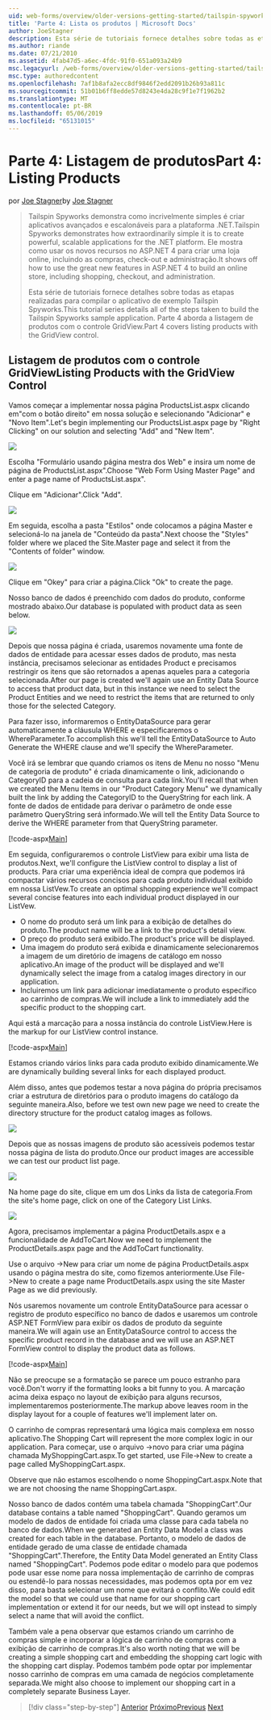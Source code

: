 ```yaml
---
uid: web-forms/overview/older-versions-getting-started/tailspin-spyworks/tailspin-spyworks-part-4
title: 'Parte 4: Lista os produtos | Microsoft Docs'
author: JoeStagner
description: Esta série de tutoriais fornece detalhes sobre todas as etapas realizadas para compilar o aplicativo de exemplo Tailspin Spyworks. Parte 4 aborda a listagem de produtos com o GridView contr....
ms.author: riande
ms.date: 07/21/2010
ms.assetid: 4fab47d5-a6ec-4fdc-91f0-651a093a24b9
msc.legacyurl: /web-forms/overview/older-versions-getting-started/tailspin-spyworks/tailspin-spyworks-part-4
msc.type: authoredcontent
ms.openlocfilehash: 7af1b8afa2ecc8df9846f2edd2091b26b93a811c
ms.sourcegitcommit: 51b01b6ff8edde57d8243e4da28c9f1e7f1962b2
ms.translationtype: MT
ms.contentlocale: pt-BR
ms.lasthandoff: 05/06/2019
ms.locfileid: "65131015"
---
```

# <a name="part-4-listing-products"></a><span data-ttu-id="263b8-104">Parte 4: Listagem de produtos</span><span class="sxs-lookup"><span data-stu-id="263b8-104">Part 4: Listing Products</span></span>

<span data-ttu-id="263b8-105">por [Joe Stagner](https://github.com/JoeStagner)</span><span class="sxs-lookup"><span data-stu-id="263b8-105">by [Joe Stagner](https://github.com/JoeStagner)</span></span>

> <span data-ttu-id="263b8-106">Tailspin Spyworks demonstra como incrivelmente simples é criar aplicativos avançados e escalonáveis para a plataforma .NET.</span><span class="sxs-lookup"><span data-stu-id="263b8-106">Tailspin Spyworks demonstrates how extraordinarily simple it is to create powerful, scalable applications for the .NET platform.</span></span> <span data-ttu-id="263b8-107">Ele mostra como usar os novos recursos no ASP.NET 4 para criar uma loja online, incluindo as compras, check-out e administração.</span><span class="sxs-lookup"><span data-stu-id="263b8-107">It shows off how to use the great new features in ASP.NET 4 to build an online store, including shopping, checkout, and administration.</span></span>
> 
> <span data-ttu-id="263b8-108">Esta série de tutoriais fornece detalhes sobre todas as etapas realizadas para compilar o aplicativo de exemplo Tailspin Spyworks.</span><span class="sxs-lookup"><span data-stu-id="263b8-108">This tutorial series details all of the steps taken to build the Tailspin Spyworks sample application.</span></span> <span data-ttu-id="263b8-109">Parte 4 aborda a listagem de produtos com o controle GridView.</span><span class="sxs-lookup"><span data-stu-id="263b8-109">Part 4 covers listing products with the GridView control.</span></span>

## <a id="_Toc260221670"></a>  <span data-ttu-id="263b8-110">Listagem de produtos com o controle GridView</span><span class="sxs-lookup"><span data-stu-id="263b8-110">Listing Products with the GridView Control</span></span>

<span data-ttu-id="263b8-111">Vamos começar a implementar nossa página ProductsList.aspx clicando em"com o botão direito" em nossa solução e selecionando "Adicionar" e "Novo Item".</span><span class="sxs-lookup"><span data-stu-id="263b8-111">Let's begin implementing our ProductsList.aspx page by "Right Clicking" on our solution and selecting "Add" and "New Item".</span></span>

![](tailspin-spyworks-part-4/_static/image1.jpg)

<span data-ttu-id="263b8-112">Escolha "Formulário usando página mestra dos Web" e insira um nome de página de ProductsList.aspx".</span><span class="sxs-lookup"><span data-stu-id="263b8-112">Choose "Web Form Using Master Page" and enter a page name of ProductsList.aspx".</span></span>

<span data-ttu-id="263b8-113">Clique em "Adicionar".</span><span class="sxs-lookup"><span data-stu-id="263b8-113">Click "Add".</span></span>

![](tailspin-spyworks-part-4/_static/image2.jpg)

<span data-ttu-id="263b8-114">Em seguida, escolha a pasta "Estilos" onde colocamos a página Master e selecioná-lo na janela de "Conteúdo da pasta".</span><span class="sxs-lookup"><span data-stu-id="263b8-114">Next choose the "Styles" folder where we placed the Site.Master page and select it from the "Contents of folder" window.</span></span>

![](tailspin-spyworks-part-4/_static/image3.jpg)

<span data-ttu-id="263b8-115">Clique em "Okey" para criar a página.</span><span class="sxs-lookup"><span data-stu-id="263b8-115">Click "Ok" to create the page.</span></span>

<span data-ttu-id="263b8-116">Nosso banco de dados é preenchido com dados do produto, conforme mostrado abaixo.</span><span class="sxs-lookup"><span data-stu-id="263b8-116">Our database is populated with product data as seen below.</span></span>

![](tailspin-spyworks-part-4/_static/image4.jpg)

<span data-ttu-id="263b8-117">Depois que nossa página é criada, usaremos novamente uma fonte de dados de entidade para acessar esses dados de produto, mas nesta instância, precisamos selecionar as entidades Product e precisamos restringir os itens que são retornados a apenas aqueles para a categoria selecionada.</span><span class="sxs-lookup"><span data-stu-id="263b8-117">After our page is created we'll again use an Entity Data Source to access that product data, but in this instance we need to select the Product Entities and we need to restrict the items that are returned to only those for the selected Category.</span></span>

<span data-ttu-id="263b8-118">Para fazer isso, informaremos o EntityDataSource para gerar automaticamente a cláusula WHERE e especificaremos o WhereParameter.</span><span class="sxs-lookup"><span data-stu-id="263b8-118">To accomplish this we'll tell the EntityDataSource to Auto Generate the WHERE clause and we'll specify the WhereParameter.</span></span>

<span data-ttu-id="263b8-119">Você irá se lembrar que quando criamos os itens de Menu no nosso "Menu de categoria de produto" é criada dinamicamente o link, adicionando o CategoryID para a cadeia de consulta para cada link.</span><span class="sxs-lookup"><span data-stu-id="263b8-119">You'll recall that when we created the Menu Items in our "Product Category Menu" we dynamically built the link by adding the CategoryID to the QueryString for each link.</span></span> <span data-ttu-id="263b8-120">A fonte de dados de entidade para derivar o parâmetro de onde esse parâmetro QueryString será informado.</span><span class="sxs-lookup"><span data-stu-id="263b8-120">We will tell the Entity Data Source to derive the WHERE parameter from that QueryString parameter.</span></span>

[!code-aspx[Main](tailspin-spyworks-part-4/samples/sample1.aspx)]

<span data-ttu-id="263b8-121">Em seguida, configuraremos o controle ListView para exibir uma lista de produtos.</span><span class="sxs-lookup"><span data-stu-id="263b8-121">Next, we'll configure the ListView control to display a list of products.</span></span> <span data-ttu-id="263b8-122">Para criar uma experiência ideal de compra que podemos irá compactar vários recursos concisos para cada produto individual exibido em nossa ListVew.</span><span class="sxs-lookup"><span data-stu-id="263b8-122">To create an optimal shopping experience we'll compact several concise features into each individual product displayed in our ListVew.</span></span>

- <span data-ttu-id="263b8-123">O nome do produto será um link para a exibição de detalhes do produto.</span><span class="sxs-lookup"><span data-stu-id="263b8-123">The product name will be a link to the product's detail view.</span></span>
- <span data-ttu-id="263b8-124">O preço do produto será exibido.</span><span class="sxs-lookup"><span data-stu-id="263b8-124">The product's price will be displayed.</span></span>
- <span data-ttu-id="263b8-125">Uma imagem do produto será exibida e dinamicamente selecionaremos a imagem de um diretório de imagens de catálogo em nosso aplicativo.</span><span class="sxs-lookup"><span data-stu-id="263b8-125">An image of the product will be displayed and we'll dynamically select the image from a catalog images directory in our application.</span></span>
- <span data-ttu-id="263b8-126">Incluiremos um link para adicionar imediatamente o produto específico ao carrinho de compras.</span><span class="sxs-lookup"><span data-stu-id="263b8-126">We will include a link to immediately add the specific product to the shopping cart.</span></span>

<span data-ttu-id="263b8-127">Aqui está a marcação para a nossa instância do controle ListView.</span><span class="sxs-lookup"><span data-stu-id="263b8-127">Here is the markup for our ListView control instance.</span></span>

[!code-aspx[Main](tailspin-spyworks-part-4/samples/sample2.aspx)]

<span data-ttu-id="263b8-128">Estamos criando vários links para cada produto exibido dinamicamente.</span><span class="sxs-lookup"><span data-stu-id="263b8-128">We are dynamically building several links for each displayed product.</span></span>

<span data-ttu-id="263b8-129">Além disso, antes que podemos testar a nova página do própria precisamos criar a estrutura de diretórios para o produto imagens do catálogo da seguinte maneira.</span><span class="sxs-lookup"><span data-stu-id="263b8-129">Also, before we test own new page we need to create the directory structure for the product catalog images as follows.</span></span>

![](tailspin-spyworks-part-4/_static/image1.png)

<span data-ttu-id="263b8-130">Depois que as nossas imagens de produto são acessíveis podemos testar nossa página de lista do produto.</span><span class="sxs-lookup"><span data-stu-id="263b8-130">Once our product images are accessible we can test our product list page.</span></span>

![](tailspin-spyworks-part-4/_static/image5.jpg)

<span data-ttu-id="263b8-131">Na home page do site, clique em um dos Links da lista de categoria.</span><span class="sxs-lookup"><span data-stu-id="263b8-131">From the site's home page, click on one of the Category List Links.</span></span>

![](tailspin-spyworks-part-4/_static/image6.jpg)

<span data-ttu-id="263b8-132">Agora, precisamos implementar a página ProductDetails.aspx e a funcionalidade de AddToCart.</span><span class="sxs-lookup"><span data-stu-id="263b8-132">Now we need to implement the ProductDetails.aspx page and the AddToCart functionality.</span></span>

<span data-ttu-id="263b8-133">Use o arquivo -&gt;New para criar um nome de página ProductDetails.aspx usando o página mestra do site, como fizemos anteriormente.</span><span class="sxs-lookup"><span data-stu-id="263b8-133">Use File-&gt;New to create a page name ProductDetails.aspx using the site Master Page as we did previously.</span></span>

<span data-ttu-id="263b8-134">Nós usaremos novamente um controle EntityDataSource para acessar o registro de produto específico no banco de dados e usaremos um controle ASP.NET FormView para exibir os dados de produto da seguinte maneira.</span><span class="sxs-lookup"><span data-stu-id="263b8-134">We will again use an EntityDataSource control to access the specific product record in the database and we will use an ASP.NET FormView control to display the product data as follows.</span></span>

[!code-aspx[Main](tailspin-spyworks-part-4/samples/sample3.aspx)]

<span data-ttu-id="263b8-135">Não se preocupe se a formatação se parece um pouco estranho para você.</span><span class="sxs-lookup"><span data-stu-id="263b8-135">Don't worry if the formatting looks a bit funny to you.</span></span> <span data-ttu-id="263b8-136">A marcação acima deixa espaço no layout de exibição para alguns recursos, implementaremos posteriormente.</span><span class="sxs-lookup"><span data-stu-id="263b8-136">The markup above leaves room in the display layout for a couple of features we'll implement later on.</span></span>

<span data-ttu-id="263b8-137">O carrinho de compras representará uma lógica mais complexa em nosso aplicativo.</span><span class="sxs-lookup"><span data-stu-id="263b8-137">The Shopping Cart will represent the more complex logic in our application.</span></span> <span data-ttu-id="263b8-138">Para começar, use o arquivo -&gt;novo para criar uma página chamada MyShoppingCart.aspx.</span><span class="sxs-lookup"><span data-stu-id="263b8-138">To get started, use File-&gt;New to create a page called MyShoppingCart.aspx.</span></span>

<span data-ttu-id="263b8-139">Observe que não estamos escolhendo o nome ShoppingCart.aspx.</span><span class="sxs-lookup"><span data-stu-id="263b8-139">Note that we are not choosing the name ShoppingCart.aspx.</span></span>

<span data-ttu-id="263b8-140">Nosso banco de dados contém uma tabela chamada "ShoppingCart".</span><span class="sxs-lookup"><span data-stu-id="263b8-140">Our database contains a table named "ShoppingCart".</span></span> <span data-ttu-id="263b8-141">Quando geramos um modelo de dados de entidade foi criada uma classe para cada tabela no banco de dados.</span><span class="sxs-lookup"><span data-stu-id="263b8-141">When we generated an Entity Data Model a class was created for each table in the database.</span></span> <span data-ttu-id="263b8-142">Portanto, o modelo de dados de entidade gerado de uma classe de entidade chamada "ShoppingCart".</span><span class="sxs-lookup"><span data-stu-id="263b8-142">Therefore, the Entity Data Model generated an Entity Class named "ShoppingCart".</span></span> <span data-ttu-id="263b8-143">Podemos pode editar o modelo para que podemos pode usar esse nome para nossa implementação de carrinho de compras ou estendê-lo para nossas necessidades, mas podemos opta por em vez disso, para basta selecionar um nome que evitará o conflito.</span><span class="sxs-lookup"><span data-stu-id="263b8-143">We could edit the model so that we could use that name for our shopping cart implementation or extend it for our needs, but we will opt instead to simply select a name that will avoid the conflict.</span></span>

<span data-ttu-id="263b8-144">Também vale a pena observar que estamos criando um carrinho de compras simple e incorporar a lógica de carrinho de compras com a exibição de carrinho de compras.</span><span class="sxs-lookup"><span data-stu-id="263b8-144">It's also worth noting that we will be creating a simple shopping cart and embedding the shopping cart logic with the shopping cart display.</span></span> <span data-ttu-id="263b8-145">Podemos também pode optar por implementar nosso carrinho de compras em uma camada de negócios completamente separada.</span><span class="sxs-lookup"><span data-stu-id="263b8-145">We might also choose to implement our shopping cart in a completely separate Business Layer.</span></span>

> [!div class="step-by-step"]
> <span data-ttu-id="263b8-146">[Anterior](tailspin-spyworks-part-3.md)
> [Próximo](tailspin-spyworks-part-5.md)</span><span class="sxs-lookup"><span data-stu-id="263b8-146">[Previous](tailspin-spyworks-part-3.md)
[Next](tailspin-spyworks-part-5.md)</span></span>
